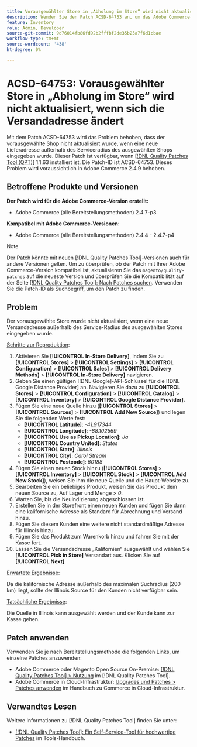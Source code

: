 ```yaml
---
title: Vorausgewählter Store in „Abholung im Store“ wird nicht aktualisiert, wenn sich die Versandadresse ändert
description: Wenden Sie den Patch ACSD-64753 an, um das Adobe Commerce-Problem zu beheben, bei dem der vorausgewählte Shop nicht aktualisiert wurde, wenn eine neue Lieferadresse außerhalb des Serviceradius des ausgewählten Shops eingegeben wurde.
feature: Inventory
role: Admin, Developer
source-git-commit: 9d76014fb86fd92b2fffbf2de35b25a7f6d1cbae
workflow-type: tm+mt
source-wordcount: '438'
ht-degree: 0%

---
```



# ACSD-64753: Vorausgewählter Store in „Abholung im Store“ wird nicht aktualisiert, wenn sich die Versandadresse ändert

Mit dem Patch ACSD-64753 wird das Problem behoben, dass der vorausgewählte Shop nicht aktualisiert wurde, wenn eine neue Lieferadresse außerhalb des Serviceradius des ausgewählten Shops eingegeben wurde. Dieser Patch ist verfügbar, wenn [[!DNL Quality Patches Tool (QPT)]](/help/tools/quality-patches-tool/quality-patches-tool-to-self-serve-quality-patches.md) 1.1.63 installiert ist. Die Patch-ID ist ACSD-64753. Dieses Problem wird voraussichtlich in Adobe Commerce 2.4.9 behoben.

## Betroffene Produkte und Versionen

**Der Patch wird für die Adobe Commerce-Version erstellt:**

* Adobe Commerce (alle Bereitstellungsmethoden) 2.4.7-p3

**Kompatibel mit Adobe Commerce-Versionen:**

* Adobe Commerce (alle Bereitstellungsmethoden) 2.4.4 - 2.4.7-p4

>[!NOTE]
>
>Der Patch könnte mit neuen [!DNL Quality Patches Tool]-Versionen auch für andere Versionen gelten. Um zu überprüfen, ob der Patch mit Ihrer Adobe Commerce-Version kompatibel ist, aktualisieren Sie das `magento/quality-patches` auf die neueste Version und überprüfen Sie die Kompatibilität auf der Seite [[!DNL Quality Patches Tool]: Nach Patches suchen](https://experienceleague.adobe.com/tools/commerce-quality-patches/index.html?lang=de). Verwenden Sie die Patch-ID als Suchbegriff, um den Patch zu finden.

## Problem

Der vorausgewählte Store wurde nicht aktualisiert, wenn eine neue Versandadresse außerhalb des Service-Radius des ausgewählten Stores eingegeben wurde.

<u>Schritte zur Reproduktion</u>:

1. Aktivieren Sie **[!UICONTROL In-Store Delivery]**, indem Sie zu **[!UICONTROL Stores]** > **[!UICONTROL Settings]** > **[!UICONTROL Configuration]** > **[!UICONTROL Sales]** > **[!UICONTROL Delivery Methods]** > **[!UICONTROL In-Store Delivery]** navigieren.
1. Geben Sie einen gültigen [!DNL Google]-API-Schlüssel für die [!DNL Google Distance Provider] an. Navigieren Sie dazu zu **[!UICONTROL Stores]** > **[!UICONTROL Configuration]** > **[!UICONTROL Catalog]** > **[!UICONTROL Inventory]** > **[!UICONTROL Google Distance Provider]**.
1. Fügen Sie eine neue Quelle hinzu (**[!UICONTROL Stores]** > **[!UICONTROL Sources]** > **[!UICONTROL Add New Source]**) und legen Sie die folgenden Werte fest:
   * **[!UICONTROL Latitude]**: *-41.917344*
   * **[!UICONTROL Longitude]**: *-88.102569*
   * **[!UICONTROL Use as Pickup Location]**: *Ja*
   * **[!UICONTROL Country United]**: *States*
   * **[!UICONTROL State]**: *Illinois*
   * **[!UICONTROL City]**: *Carol Stream*
   * **[!UICONTROL Postcode]**: *60188*
1. Fügen Sie einen neuen Stock hinzu (**[!UICONTROL Stores]** > **[!UICONTROL Inventory]** > **[!UICONTROL Stock]** > **[!UICONTROL Add New Stock]**), weisen Sie ihm die neue Quelle und die Haupt-Website zu.
1. Bearbeiten Sie ein beliebiges Produkt, weisen Sie das Produkt dem neuen Source zu, Auf Lager und Menge > *0*.
1. Warten Sie, bis die Neuindizierung abgeschlossen ist.
1. Erstellen Sie in der Storefront einen neuen Kunden und fügen Sie dann eine kalifornische Adresse als Standard für Abrechnung und Versand hinzu.
1. Fügen Sie diesem Kunden eine weitere nicht standardmäßige Adresse für Illinois hinzu.
1. Fügen Sie das Produkt zum Warenkorb hinzu und fahren Sie mit der Kasse fort.
1. Lassen Sie die Versandadresse „Kalifornien“ ausgewählt und wählen Sie **[!UICONTROL Pick in Store]** Versandart aus. Klicken Sie auf **[!UICONTROL Next]**.

<u>Erwartete Ergebnisse</u>:

Da die kalifornische Adresse außerhalb des maximalen Suchradius (200 km) liegt, sollte der Illinois Source für den Kunden nicht verfügbar sein.

<u>Tatsächliche Ergebnisse</u>:

Die Quelle in Illinois kann ausgewählt werden und der Kunde kann zur Kasse gehen.

## Patch anwenden

Verwenden Sie je nach Bereitstellungsmethode die folgenden Links, um einzelne Patches anzuwenden:

* Adobe Commerce oder Magento Open Source On-Premise: [[!DNL Quality Patches Tool] > Nutzung](/help/tools/quality-patches-tool/usage.md) im [!DNL Quality Patches Tool].
* Adobe Commerce in Cloud-Infrastruktur: [Upgrades und Patches > Patches anwenden](https://experienceleague.adobe.com/docs/commerce-cloud-service/user-guide/develop/upgrade/apply-patches.html?lang=de) im Handbuch zu Commerce in Cloud-Infrastruktur.

## Verwandtes Lesen

Weitere Informationen zu [!DNL Quality Patches Tool] finden Sie unter:

* [[!DNL Quality Patches Tool]: Ein Self-Service-Tool für hochwertige Patches](/help/tools/quality-patches-tool/quality-patches-tool-to-self-serve-quality-patches.md) im Tools-Handbuch.

